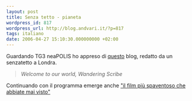 ```yaml
---
layout: post
title: Senza tetto - pianeta
wordpress_id: 817
wordpress_url: http://blog.andvari.it/?p=817
tags: italiano
date: 2006-04-27 15:10:30.000000000 +02:00
---
```

Guardando TG3 neaPOLIS ho appreso di <a title="Wandering Scribe" href="http://www.wanderingscribe.blogspot.com/" target="_blank">questo</a> blog, redatto da un senzatetto a Londra.
<blockquote><em>Welcome to our world, Wandering Scribe</em></blockquote>
Continuando con il programma emerge anche <a href="http://www.climatecrisis.net/">"il film più spaventoso che abbiate mai visto"</a>
